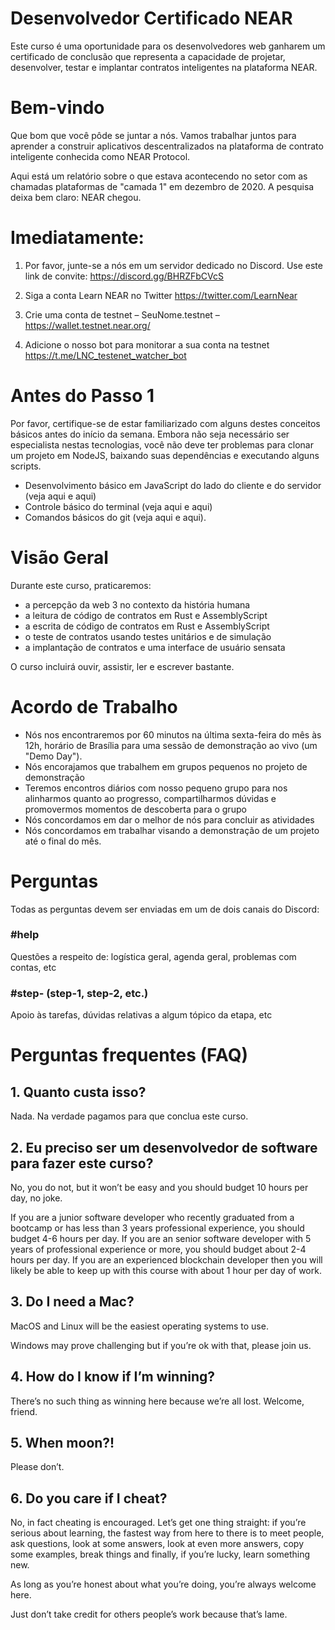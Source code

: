 # Desenvolvedor Certificado NEAR
Este curso é uma oportunidade para os desenvolvedores web ganharem um certificado de conclusão que representa a capacidade de projetar, desenvolver, testar e implantar contratos inteligentes na plataforma NEAR.

# Bem-vindo
Que bom que você pôde se juntar a nós. Vamos trabalhar juntos para aprender a construir aplicativos descentralizados na plataforma de contrato inteligente conhecida como NEAR Protocol.

Aqui está um relatório sobre o que estava acontecendo no setor com as chamadas plataformas de "camada 1" em dezembro de 2020. A pesquisa deixa bem claro: NEAR chegou.

# Imediatamente:

1. Por favor, junte-se a nós em um servidor dedicado no Discord. Use este link de convite: https://discord.gg/BHRZFbCVcS

2. Siga a conta Learn NEAR no Twitter https://twitter.com/LearnNear

3. Crie uma conta de testnet – SeuNome.testnet – https://wallet.testnet.near.org/

4. Adicione o nosso bot para monitorar a sua conta na testnet https://t.me/LNC_testenet_watcher_bot

# Antes do Passo 1
Por favor, certifique-se de estar familiarizado com alguns destes conceitos básicos antes do início da semana. Embora não seja necessário ser especialista nestas tecnologias, você não deve ter problemas para clonar um projeto em NodeJS, baixando suas dependências e executando alguns scripts.

* Desenvolvimento básico em JavaScript do lado do cliente e do servidor (veja aqui e aqui)
* Controle básico do terminal (veja aqui e aqui)
* Comandos básicos do git (veja aqui e aqui).

# Visão Geral

Durante este curso, praticaremos:

* a percepção da web 3 no contexto da história humana
* a leitura de código de contratos em Rust e AssemblyScript
* a escrita de código de contratos em Rust e AssemblyScript
* o teste de contratos usando testes unitários e de simulação
* a implantação de contratos e uma interface de usuário sensata

O curso incluirá ouvir, assistir, ler e escrever bastante.

# Acordo de Trabalho
* Nós nos encontraremos por 60 minutos na última sexta-feira do mês às 12h, horário de Brasília para uma sessão de demonstração ao vivo (um "Demo Day").
* Nós encorajamos que trabalhem em grupos pequenos no projeto de demonstração
* Teremos encontros diários com nosso pequeno grupo para nos alinharmos quanto ao progresso, compartilharmos dúvidas e promovermos momentos de descoberta para o grupo
* Nós concordamos em dar o melhor de nós para concluir as atividades
* Nós concordamos em trabalhar visando a demonstração de um projeto até o final do mês.

# Perguntas
Todas as perguntas devem ser enviadas em um de dois canais do Discord:

### #help
Questões a respeito de: logística geral, agenda geral, problemas com contas, etc

### #step- (step-1, step-2, etc.)
Apoio às tarefas, dúvidas relativas a algum tópico da etapa, etc

# Perguntas frequentes (FAQ)
## 1. Quanto custa isso?
Nada. Na verdade pagamos para que conclua este curso.

## 2. Eu preciso ser um desenvolvedor de software para fazer este curso?
No, you do not, but it won’t be easy and you should budget 10 hours per day, no joke.

If you are a junior software developer who recently graduated from a bootcamp or has less than 3 years professional experience, you should budget 4-6 hours per day. If you are an senior software developer with 5 years of professional experience or more, you should budget about 2-4 hours per day. If you are an experienced blockchain developer then you will likely be able to keep up with this course with about 1 hour per day of work.

## 3. Do I need a Mac?
MacOS and Linux will be the easiest operating systems to use.

Windows may prove challenging but if you’re ok with that, please join us.

## 4. How do I know if I’m winning?
There’s no such thing as winning here because we’re all lost. Welcome, friend.

## 5. When moon?!
Please don’t.

## 6. Do you care if I cheat?
No, in fact cheating is encouraged. Let’s get one thing straight: if you’re serious about learning, the fastest way from here to there is to meet people, ask questions, look at some answers, look at even more answers, copy some examples, break things and finally, if you’re lucky, learn something new.

As long as you’re honest about what you’re doing, you’re always welcome here.

Just don’t take credit for others people’s work because that’s lame.
